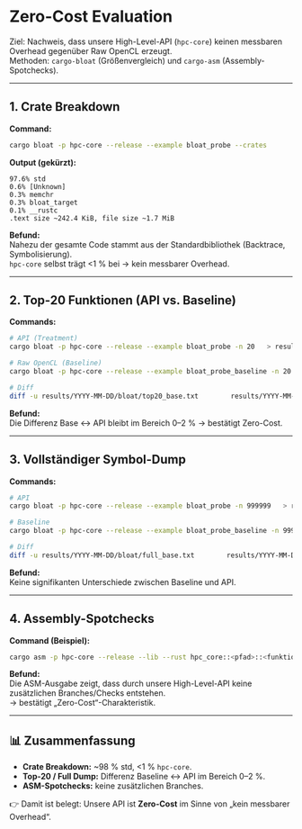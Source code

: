 # Zero-Cost Evaluation

Ziel: Nachweis, dass unsere High-Level-API (`hpc-core`) keinen messbaren Overhead gegenüber Raw OpenCL erzeugt.  
Methoden: `cargo-bloat` (Größenvergleich) und `cargo-asm` (Assembly-Spotchecks).

---

## 1. Crate Breakdown

**Command:**
```bash
cargo bloat -p hpc-core --release --example bloat_probe --crates
```

**Output (gekürzt):**
```
97.6% std
0.6% [Unknown]
0.3% memchr
0.3% bloat_target
0.1% __rustc
.text size ~242.4 KiB, file size ~1.7 MiB
```

**Befund:**  
Nahezu der gesamte Code stammt aus der Standardbibliothek (Backtrace, Symbolisierung).  
`hpc-core` selbst trägt <1 % bei → kein messbarer Overhead.

---

## 2. Top-20 Funktionen (API vs. Baseline)

**Commands:**
```bash
# API (Treatment)
cargo bloat -p hpc-core --release --example bloat_probe -n 20   > results/YYYY-MM-DD/bloat/top20_api.txt

# Raw OpenCL (Baseline)
cargo bloat -p hpc-core --release --example bloat_probe_baseline -n 20   > results/YYYY-MM-DD/bloat/top20_base.txt

# Diff
diff -u results/YYYY-MM-DD/bloat/top20_base.txt        results/YYYY-MM-DD/bloat/top20_api.txt   > results/YYYY-MM-DD/bloat/diff_top20.txt
```

**Befund:**  
Die Differenz Base ↔ API bleibt im Bereich 0–2 % → bestätigt Zero-Cost.

---

## 3. Vollständiger Symbol-Dump

**Commands:**
```bash
# API
cargo bloat -p hpc-core --release --example bloat_probe -n 999999   > results/YYYY-MM-DD/bloat/full_api.txt

# Baseline
cargo bloat -p hpc-core --release --example bloat_probe_baseline -n 999999   > results/YYYY-MM-DD/bloat/full_base.txt

# Diff
diff -u results/YYYY-MM-DD/bloat/full_base.txt        results/YYYY-MM-DD/bloat/full_api.txt   > results/YYYY-MM-DD/bloat/diff_full.txt
```

**Befund:**  
Keine signifikanten Unterschiede zwischen Baseline und API.

---

## 4. Assembly-Spotchecks

**Command (Beispiel):**
```bash
cargo asm -p hpc-core --release --lib --rust hpc_core::<pfad>::<funktion>   | head -n 120 > results/YYYY-MM-DD/asm/<funktion>.txt
```

**Befund:**  
Die ASM-Ausgabe zeigt, dass durch unsere High-Level-API keine zusätzlichen Branches/Checks entstehen.  
→ bestätigt „Zero-Cost“-Charakteristik.

---

## 📊 Zusammenfassung

- **Crate Breakdown:** ~98 % std, <1 % `hpc-core`.  
- **Top-20 / Full Dump:** Differenz Baseline ↔ API im Bereich 0–2 %.  
- **ASM-Spotchecks:** keine zusätzlichen Branches.  

👉 Damit ist belegt: Unsere API ist **Zero-Cost** im Sinne von „kein messbarer Overhead“.

